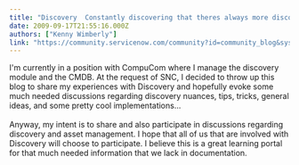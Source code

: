 ```yaml
---
title: "Discovery  Constantly discovering that theres always more discovering with this tool"
date: 2009-09-17T21:55:16.000Z
authors: ["Kenny Wimberly"]
link: "https://community.servicenow.com/community?id=community_blog&sys_id=c73d2ee5dbd0dbc01dcaf3231f96192f"
---
```

<p>I'm currently in a position with CompuCom where I manage the discovery module and the CMDB. At the request of SNC, I decided to throw up this blog to share my experiences with Discovery and hopefully evoke some much needed discussions regarding discovery nuances, tips, tricks, general ideas, and some pretty cool implementations...<br /><br />Anyway, my intent is to share and also participate in discussions regarding discovery and asset management. I hope that all of us that are involved with Discovery will choose to participate. I believe this is a great learning portal for that much needed information that we lack in documentation.</p>